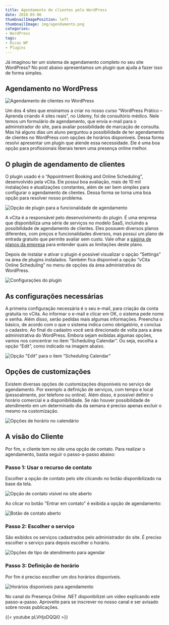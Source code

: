 ```yaml
---
title: Agendamento de clientes pelo WordPress
date: 2018-05-06
thumbnailImagePosition: left
thumbnailImage: img/agendamento.png
categories:
- WordPress
tags:
- Dicas WP
- Plugins
---
```

Já imaginou ter um sistema de agendamento completo no seu site WordPress? No post abaixo apresentamos um plugin que ajuda a fazer isso de forma simples.

<!--more-->

## Agendamento no WordPress

![Agendamento de clientes no WordPress](../../img/agendamento.png "Agendamento no WordPress")

Um dos 4 sites que ensinamos a criar no nosso curso “WordPress Prático – Aprenda criando 4 sites reais”, no Udemy, foi de consultório médico. Nele temos um formulário de agendamento, que envia e-mail para o administrador do site, para avaliar possibilidade de marcação de consulta. Mas há alguns dias um aluno perguntou a possibilidade de ter agendamento de clientes no WordPress com opções de horários disponíveis. Dessa forma resolvi apresentar um plugin que atende essa necessidade. Ele é uma boa opção para profissionais liberais terem uma presença online melhor.

## O plugin de agendamento de clientes

O plugin usado é o “Appointment Booking and Online Scheduling”, desenvolvido pela vCita. Ele possui boa avaliação, mais de 10 mil instalações e atualizações constantes, além de ser bem simples para configurar o agendamento de clientes. Dessa forma se torna uma boa opção para resolver nosso problema.

![Opção de plugin para a funcionalidade de agendamento](../../img/plugin-agendamento.png "Plugin de agendamento de cliente")

A vCita é a responsável pelo desenvolvimento do plugin. É uma empresa que disponibiliza uma série de serviços no modelo SaaS, incluindo a possibilidade de agendamento de clientes. Eles possuem diversos planos diferentes, com preços e funcionalidades diversos, mas possui um plano de entrada gratuito que permite avaliar sem custo. Vale olhar a [página de planos da empresa](https://www.vcita.com/software/online_calendar_scheduling) para entender quais as limitações deste plano.

Depois de instalar e ativar o plugin é possível visualizar o opção “Settings” na área de plugins instalados. Também fica disponível a opção “vCita Online Scheduling” no menu de opções da área administrativa do WordPress.

![Configurações do plugin](../../img/configuracoes.png "Acesso às configurações")

## As configurações necessárias

A primeira configuração necessária é o seu e-mail, para criação da conta gratuita no vCita. Ao informar o e-mail e clicar em OK, o sistema pede nome e senha. Além disso, serão pedidas mais algumas informações. Preencha o básico, de acordo com o que o sistema indica como obrigatório, e conclua o cadastro. Ao final do cadastro você será direcionado de volta para a área administrativa do WordPress. Embora sejam exibidas algumas opções, vamos nos concentrar no item “Scheduling Calendar”. Ou seja, escolha a opção “Edit”, como indicado na imagem abaixo.

![Opção "Edit" para o item "Scheduling Calendar"](../../img/agendamento-1-768x414.png "Função agendamento")

## Opções de customizações

Existem diversas opções de customizações disponíveis no serviço de agendamento. Por exemplo a definição de serviços, com tempo e local (pessoalmente, por telefone ou online). Além disso, é possível definir o horário comercial e a disponibilidade. Se não houver possibilidade de atendimento em um determinado dia da semana é preciso apenas excluir o mesmo na customização.

![Opções de horário no calendário](../../img/disponibilidade.png "Disponibilidade de horários")

## A visão do Cliente

Por fim, o cliente tem no site uma opção de contato. Para realizar o agendamento, basta seguir o passo-a-passo abaixo:

### Passo 1: Usar o recurso de contato

Escolher a opção de contato pelo site clicando no botão disponibilizado na base da tela.

![Opção de contato visível no site aberto](../../img/contato_fechado.png "Botão de contato")

Ao clicar no botão "Entrar em contato" é exibida a opção de agendamento:

![Botão de contato aberto](../../img/contato_aberto-300x255.png "Opção de agendamento no botão de contato aberto")

### Passo 2: Escolher o serviço

São exibidos os serviços cadastrados pelo administrador do site. É preciso escolher o serviço para depois escolher o horário.

![Opções de tipo de atendimento para agendar](../../img/escolha_servico.png "Escolha do serviço para agendamento")

### Passo 3: Definição de horário

Por fim é preciso escolher um dos horários disponíveis.

![Horários disponíveis para agendamento](../../img/agendamento_cliente.png "Opções de horário")

No canal do Presença Online .NET disponibilizei um vídeo explicando este passo-a-passo. Aproveite para se inscrever no nosso canal e ser avisado sobre novas publicações.

{{< youtube pLVHjxDQQi0 >}}

